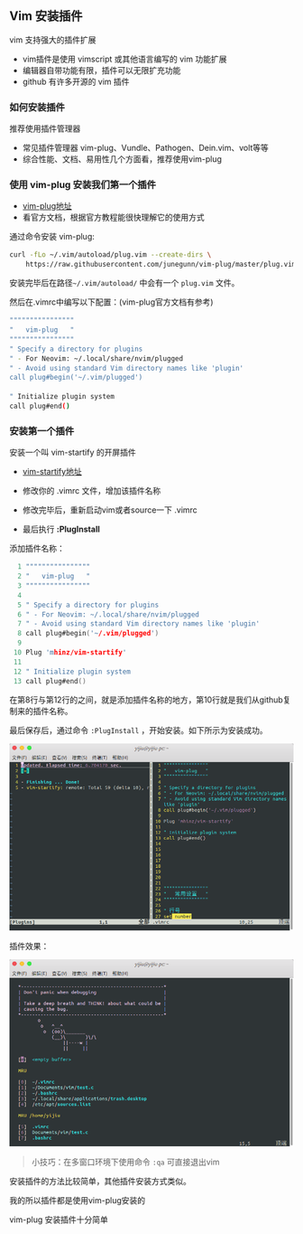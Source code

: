 ## Vim 安装插件

vim 支持强大的插件扩展

- vim插件是使用 vimscript 或其他语言编写的 vim 功能扩展
- 编辑器自带功能有限，插件可以无限扩充功能
- github 有许多开源的 vim 插件

### 如何安装插件

推荐使用插件管理器

- 常见插件管理器 vim-plug、Vundle、Pathogen、Dein.vim、volt等等
- 综合性能、文档、易用性几个方面看，推荐使用vim-plug



### 使用 vim-plug 安装我们第一个插件

- [vim-plug地址](https://github.com/junegunn/vim-plug)
- 看官方文档，根据官方教程能很快理解它的使用方式

通过命令安装 vim-plug:

```bash
curl -fLo ~/.vim/autoload/plug.vim --create-dirs \
    https://raw.githubusercontent.com/junegunn/vim-plug/master/plug.vim
```

安装完毕后在路径`~/.vim/autoload/` 中会有一个 `plug.vim` 文件。

然后在.vimrc中编写以下配置：(vim-plug官方文档有参考)

```bash
""""""""""""""""
"   vim-plug   "
""""""""""""""""
" Specify a directory for plugins
" - For Neovim: ~/.local/share/nvim/plugged
" - Avoid using standard Vim directory names like 'plugin'
call plug#begin('~/.vim/plugged')

" Initialize plugin system
call plug#end()

```



### 安装第一个插件

安装一个叫 vim-startify 的开屏插件

- [vim-startify地址](https://github.com/mhinz/vim-startify)

- 修改你的 .vimrc 文件，增加该插件名称
- 修改完毕后，重新启动vim或者source一下 .vimrc 
- 最后执行 **:PlugInstall**

添加插件名称：

```c
  1 """"""""""""""""
  2 "   vim-plug   "
  3 """"""""""""""""
  4 
  5 " Specify a directory for plugins
  6 " - For Neovim: ~/.local/share/nvim/plugged
  7 " - Avoid using standard Vim directory names like 'plugin'
  8 call plug#begin('~/.vim/plugged')
  9 
 10 Plug 'mhinz/vim-startify'
 11 
 12 " Initialize plugin system
 13 call plug#end()
```

在第8行与第12行的之间，就是添加插件名称的地方，第10行就是我们从github复制来的插件名称。

最后保存后，通过命令 `:PlugInstall` ，开始安装。如下所示为安装成功。

![安装成功](https://github.com/xiejicheng/vim/blob/master/img/vim-plug安装.png)

插件效果：

![效果图](https://github.com/xiejicheng/vim/blob/master/img/vim-startify效果图.png)

> 小技巧：在多窗口环境下使用命令 `:qa` 可直接退出vim

安装插件的方法比较简单，其他插件安装方式类似。

我的所以插件都是使用vim-plug安装的

vim-plug 安装插件十分简单